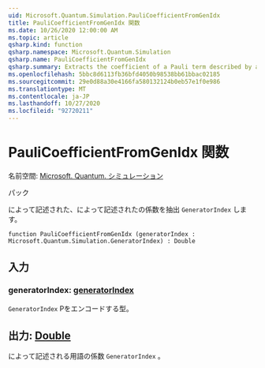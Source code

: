```yaml
---
uid: Microsoft.Quantum.Simulation.PauliCoefficientFromGenIdx
title: PauliCoefficientFromGenIdx 関数
ms.date: 10/26/2020 12:00:00 AM
ms.topic: article
qsharp.kind: function
qsharp.namespace: Microsoft.Quantum.Simulation
qsharp.name: PauliCoefficientFromGenIdx
qsharp.summary: Extracts the coefficient of a Pauli term described by a `GeneratorIndex`.
ms.openlocfilehash: 5bbc8d6113fb36bfd4050b98538bb61bbac02185
ms.sourcegitcommit: 29e0d88a30e4166fa580132124b0eb57e1f0e986
ms.translationtype: MT
ms.contentlocale: ja-JP
ms.lasthandoff: 10/27/2020
ms.locfileid: "92720211"
---
```

# <a name="paulicoefficientfromgenidx-function"></a>PauliCoefficientFromGenIdx 関数

名前空間: [Microsoft. Quantum. シミュレーション](xref:Microsoft.Quantum.Simulation)

パック [](https://nuget.org/packages/)


によって記述された、によって記述されたの係数を抽出 `GeneratorIndex` します。

```qsharp
function PauliCoefficientFromGenIdx (generatorIndex : Microsoft.Quantum.Simulation.GeneratorIndex) : Double
```


## <a name="input"></a>入力

### <a name="generatorindex--generatorindex"></a>generatorIndex: [generatorIndex](xref:Microsoft.Quantum.Simulation.GeneratorIndex)

`GeneratorIndex` Pをエンコードする型。



## <a name="output--double"></a>出力: [Double](xref:microsoft.quantum.lang-ref.double)

によって記述される用語の係数 `GeneratorIndex` 。